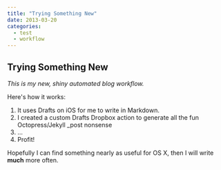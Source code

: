 ```yaml
---
title: "Trying Something New"
date: 2013-03-20
categories:
  - test
  - workflow
---
```

Trying Something New
---
_This is my new, shiny automated blog workflow._

Here's how it works:

1. It uses Drafts on iOS for me to write in Markdown.
2. I created a custom Drafts Dropbox action to generate all the fun Octopress/Jekyll _post nonsense
3. ...
4. Profit!

Hopefully I can find something nearly as useful for OS X, then I will write __much__ more often.
